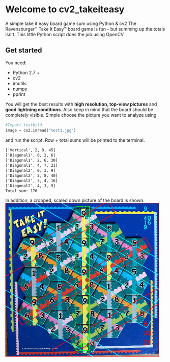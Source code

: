 # Welcome to cv2_takeiteasy
A simple take it easy board game sum using Python &amp; cv2
The Ravensburger&trade;  Take It Easy&trade; board game is fun - but summing up the totals isn't. This little Python script does the job using OpenCV.

## Get started
You need:
* Python 2.7 +
* cv2
* imutils
* numpy
* pprint

You will get the best results with **high resolution, top-view pictures** and **good lightning conditions**. Also keep in mind that the board should be completely visible. Simple choose the picture you want to analyze using 
```python
#Import testbild
image = cv2.imread("test1.jpg")
```
and run the script. Row + total sums will be printed to the terminal. 

```
['Vertical', 2, 9, 45]
['Diagonal1', 0, 2, 6]
['Diagonal1', 2, 6, 30]
['Diagonal1', 4, 7, 21]
['Diagonal2', 0, 3, 9]
['Diagonal2', 2, 8, 40]
['Diagonal2', 3, 4, 16]
['Diagonal2', 4, 3, 9]
Total sum: 176
```
In addition, a cropped, scaled down picture of the board is shown.
![example output image](https://github.com/flojosch/cv2_takeiteasy/blob/master/examples/cropped_screenshot_25.04.2020.png)
